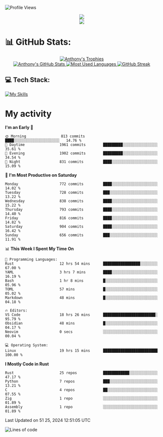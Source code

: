 
![Profile Views](https://komarev.com/ghpvc/?username=anthonymichaeltdm&label=Profile%20views&color=0e75b6&style=flat)

<!--profile banner-->
<div align="center">
  <img src="https://svg-banners.vercel.app/api?type=typeWriter&text1=Anthony%20Rubick&width=800&height=150" />
</div>

<!--profile views-->
<div align="center">
  <a href="https://u8views.com/github/AnthonyMichaelTDM">
    <img src="https://u8views.com/api/v1/github/profiles/68485672/views/day-week-month-total-count.svg">
  </a>
</div>

# 📊 GitHub Stats:

<!--trophies https://github.com/ryo-ma/github-profile-trophy -->
<div align="center"> 
  <a href="https://github.com/ryo-ma/github-profile-trophy">
    <picture>
      <source
        srcset="https://github-profile-trophy.vercel.app/?username=anthonymichaeltdm&theme=gitdimmed&no-frame=true&no-bg=true&column=-1"
        media="(prefers-color-scheme: dark)"
      />
      <source
        srcset="https://github-profile-trophy.vercel.app/?username=anthonymichaeltdm&theme=_____&no-frame=true&no-bg=true&column=-1"
        media="(prefers-color-scheme: light), (prefers-color-scheme: no-preference)"
      />
      <img src="https://github-profile-trophy.vercel.app/?username=anthonymichaeltdm&theme=gitdimmed&no-frame=true&no-bg=true&column=-1" alt="Anthony's Trophies" />
    </picture>
  </a>
</div>

<div align="center">
  <a href="https://github.com/anuraghazra/github-readme-stats">
    <picture>
      <source
        srcset="https://github-readme-stats.vercel.app/api?username=anthonymichaeltdm&show_icons=true&locale=en&theme=github_dark_dimmed&count_private=true&hide_border=true&include_all_commits=true"
        media="(prefers-color-scheme: dark)"
      />
      <source
        srcset="https://github-readme-stats.vercel.app/api?username=anthonymichaeltdm&show_icons=true&locale=en&theme=___&count_private=true&hide_border=true&include_all_commits=true"
        media="(prefers-color-scheme: light), (prefers-color-scheme: no-preference)"
      />
      <img src="https://github-readme-stats.vercel.app/api?username=anthonymichaeltdm&show_icons=true&locale=en&theme=github_dark_dimmed&count_private=true&hide_border=true&include_all_commits=true" alt="Anthony's GitHub Stats" />
    </picture>
  </a>
  
  <!--most used languages-->
  <a href="https://github.com/anuraghazra/github-readme-stats">
    <picture>
      <source
        srcset="https://github-readme-stats.vercel.app/api/top-langs?username=anthonymichaeltdm&show_icons=true&locale=en&layout=compact&theme=github_dark_dimmed&langs_count=8&count_private=true&size_weight=0.5&count_weight=0.5&hide_border=true"
        media="(prefers-color-scheme: dark)"
      />
      <source
        srcset="https://github-readme-stats.vercel.app/api/top-langs?username=anthonymichaeltdm&show_icons=true&locale=en&layout=compact&theme=____&langs_count=8&count_private=true&size_weight=0.5&count_weight=0.5&hide_border=true"
        media="(prefers-color-scheme: light), (prefers-color-scheme: no-preference)"
      />
      <img src="https://github-readme-stats.vercel.app/api/top-langs?username=anthonymichaeltdm&show_icons=true&locale=en&layout=compact&theme=github_dark_dimmed&langs_count=8&count_private=true&size_weight=0.5&count_weight=0.5&hide_border=true" alt="Most Used Languages" />
    </picture>
  </a>
  
  <!--streak https://git.io/streak-stats -->
  <a href="https://git.io/streak-stats">
    <picture>
      <source
        srcset="https://streak-stats.demolab.com?user=AnthonyMichaelTDM&theme=one-dark-pro&hide_border=true"
        media="(prefers-color-scheme: dark)"
      />
      <source
        srcset="https://streak-stats.demolab.com?user=AnthonyMichaelTDM&theme=_____&hide_border=true"
        media="(prefers-color-scheme: light), (prefers-color-scheme: no-preference)"
      />
      <img src="https://streak-stats.demolab.com?user=AnthonyMichaelTDM&theme=one-dark-pro&hide_border=true" alt="GitHub Streak" />
    </picture>
  </a>
</div>

<!--favorite languages and tools, and most used langs-->
## 💻 Tech Stack:

[![My Skills](https://skillicons.dev/icons?i=rust,actix,aws,github,githubactions,git,linux,bash,cpp,docker,java,latex,md,neovim,postgres,py,regex,vscode&theme=dark&perline=6)](https://skillicons.dev#gh-dark-mode-only)

# My activity

<!--START_SECTION:activity-->

<!--END_SECTION:activity-->

<!-- weekly activity https://github.com/AnthonyMichaelTDM/waka-readme-stats -->
<!--START_SECTION:waka-->
**I'm an Early 🐤** 

```text
🌞 Morning                813 commits         ████░░░░░░░░░░░░░░░░░░░░░   14.76 % 
🌆 Daytime                1961 commits        █████████░░░░░░░░░░░░░░░░   35.61 % 
🌃 Evening                1902 commits        █████████░░░░░░░░░░░░░░░░   34.54 % 
🌙 Night                  831 commits         ████░░░░░░░░░░░░░░░░░░░░░   15.09 % 
```
📅 **I'm Most Productive on Saturday** 

```text
Monday                   772 commits         ████░░░░░░░░░░░░░░░░░░░░░   14.02 % 
Tuesday                  728 commits         ███░░░░░░░░░░░░░░░░░░░░░░   13.22 % 
Wednesday                838 commits         ████░░░░░░░░░░░░░░░░░░░░░   15.22 % 
Thursday                 793 commits         ████░░░░░░░░░░░░░░░░░░░░░   14.40 % 
Friday                   816 commits         ████░░░░░░░░░░░░░░░░░░░░░   14.82 % 
Saturday                 904 commits         ████░░░░░░░░░░░░░░░░░░░░░   16.42 % 
Sunday                   656 commits         ███░░░░░░░░░░░░░░░░░░░░░░   11.91 % 
```


📊 **This Week I Spent My Time On** 

```text
💬 Programming Languages: 
Rust                     12 hrs 54 mins      █████████████████░░░░░░░░   67.00 % 
YAML                     3 hrs 7 mins        ████░░░░░░░░░░░░░░░░░░░░░   16.19 % 
Bash                     1 hr 8 mins         █░░░░░░░░░░░░░░░░░░░░░░░░   05.96 % 
TOML                     57 mins             █░░░░░░░░░░░░░░░░░░░░░░░░   05.02 % 
Markdown                 48 mins             █░░░░░░░░░░░░░░░░░░░░░░░░   04.18 % 

🔥 Editors: 
VS Code                  18 hrs 26 mins      ████████████████████████░   95.79 % 
Obsidian                 48 mins             █░░░░░░░░░░░░░░░░░░░░░░░░   04.17 % 
Neovim                   0 secs              ░░░░░░░░░░░░░░░░░░░░░░░░░   00.04 % 

💻 Operating System: 
Linux                    19 hrs 15 mins      █████████████████████████   100.00 % 
```

**I Mostly Code in Rust** 

```text
Rust                     25 repos            ████████████░░░░░░░░░░░░░   47.17 % 
Python                   7 repos             ███░░░░░░░░░░░░░░░░░░░░░░   13.21 % 
C                        4 repos             ██░░░░░░░░░░░░░░░░░░░░░░░   07.55 % 
Zig                      1 repo              ░░░░░░░░░░░░░░░░░░░░░░░░░   01.89 % 
Assembly                 1 repo              ░░░░░░░░░░░░░░░░░░░░░░░░░   01.89 % 
```




 Last Updated on 51 25, 2024 12:51:05 UTC
<!--END_SECTION:waka-->

<!--START_SECTION:loc-->
![Lines of code](https://img.shields.io/badge/From%20Hello%20World%20I%27ve%20Written-10.6%20million%20lines%20of%20code-blue)


<!--END_SECTION:loc-->
